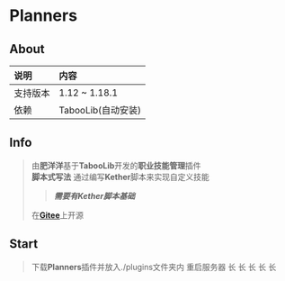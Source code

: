 # Planners

## About

|说明       |内容                 |
|:---       |:---                 |
|支持版本   |1.12 ~ 1.18.1        |
|依赖       |TabooLib(自动安装)   |

## Info

> 由**肥洋洋**基于**TabooLib**开发的**职业技能管理**插件  
> **脚本式写法** 通过编写**Kether**脚本来实现自定义技能  
>> ***需要有Kether脚本基础***  
>
> 在[**Gitee**](https://gitee.com/amazing-ocean-origin/planners)上开源

## Start

> 下载**Planners**插件并放入./plugins文件夹内
> 重启服务器
> 长
> 长
> 长
> 长
> 长